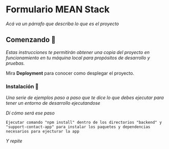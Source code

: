 # Formulario MEAN Stack

_Acá va un párrafo que describa lo que es el proyecto_

## Comenzando 🚀

_Estas instrucciones te permitirán obtener una copia del proyecto en funcionamiento en tu máquina local para propósitos de desarrollo y pruebas._

Mira **Deployment** para conocer como desplegar el proyecto.


### Instalación 🔧

_Una serie de ejemplos paso a paso que te dice lo que debes ejecutar para tener un entorno de desarrollo ejecutandose_

_Dí cómo será ese paso_

```
Ejecutar comando "npm install" dentro de los directorios "backend" y "support-contact-app" para instalar los paquetes y dependencias necesarios para ejecturar la app
```

_Y repite_
